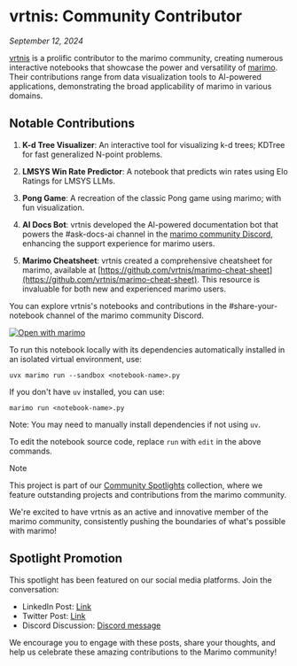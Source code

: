 # vrtnis: Community Contributor

_September 12, 2024_

[vrtnis](https://x.com/virajtipnis) is a prolific contributor to the marimo community, creating numerous interactive notebooks that showcase the power and versatility of [marimo](https://marimo.io). Their contributions range from data visualization tools to AI-powered applications, demonstrating the broad applicability of marimo in various domains.

## Notable Contributions

1. **K-d Tree Visualizer**: An interactive tool for visualizing k-d trees; KDTree for fast generalized N-point problems.

2. **LMSYS Win Rate Predictor**: A notebook that predicts win rates using Elo Ratings for LMSYS LLMs.

3. **Pong Game**: A recreation of the classic Pong game using marimo; with fun visualization.

4. **AI Docs Bot**: vrtnis developed the AI-powered documentation bot that powers the #ask-docs-ai channel in the [marimo community Discord](https://discord.gg/JE7nhX6mD8), enhancing the support experience for marimo users.

5. **Marimo Cheatsheet**: vrtnis created a comprehensive cheatsheet for marimo, available at [https://github.com/vrtnis/marimo-cheat-sheet](https://github.com/vrtnis/marimo-cheat-sheet). This resource is invaluable for both new and experienced marimo users.

You can explore vrtnis's notebooks and contributions in the ⁠#share-your-notebook channel of the marimo community Discord.

[![Open with marimo](https://marimo.io/shield.svg)](https://marimo.io/p/@spotlights/006-vrtnis)

To run this notebook locally with its dependencies automatically installed in an isolated virtual environment, use:

```shell
uvx marimo run --sandbox <notebook-name>.py
```

If you don't have `uv` installed, you can use:

```shell
marimo run <notebook-name>.py
```

Note: You may need to manually install dependencies if not using `uv`.

To edit the notebook source code, replace `run` with `edit` in the above commands.

> [!NOTE]
> This project is part of our [Community Spotlights](https://marimo.io/c/@spotlights/community-spotlights) collection, where we feature outstanding projects and contributions from the marimo community.

We're excited to have vrtnis as an active and innovative member of the marimo community, consistently pushing the boundaries of what's possible with marimo!

## Spotlight Promotion

This spotlight has been featured on our social media platforms. Join the conversation:

- LinkedIn Post: [Link](https://www.linkedin.com/posts/marimo-io_spotlight-on-viraj-tipnis-viraj-was-activity-7240041724792688641-INOR?utm_source=share&utm_medium=member_desktop)
- Twitter Post: [Link](https://x.com/marimo_io/status/1834274394237182279)
- Discord Discussion: [Discord message](https://discord.com/channels/1059888774789730424/1268639867898695761/1283835370773155973)

We encourage you to engage with these posts, share your thoughts, and help us celebrate these amazing contributions to the Marimo community!
